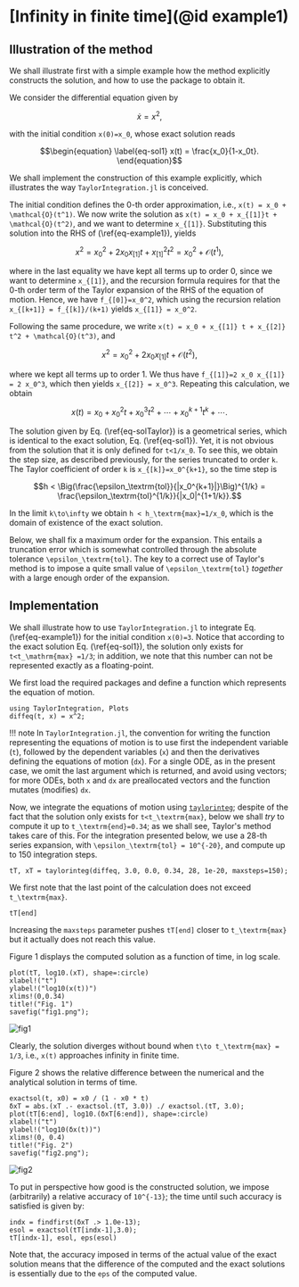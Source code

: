 # [Infinity in finite time](@id example1)


## Illustration of the method

We shall illustrate first with a simple example how the method
explicitly constructs the solution, and how to use the package
to obtain it.

We consider the differential equation given by
```math
\begin{equation}
\label{eq-example1}
\dot{x} = x^2,
\end{equation}
```
with the initial condition ``x(0)=x_0``, whose exact solution reads
```math
\begin{equation}
\label{eq-sol1}
x(t) = \frac{x_0}{1-x_0t}.
\end{equation}
```
We shall implement the construction of this example explicitly, which
illustrates the way `TaylorIntegration.jl` is conceived.

The initial condition defines the 0-th order approximation, i.e.,
``x(t) = x_0 + \mathcal{O}(t^1)``. We now write the solution as
``x(t) = x_0 + x_{[1]}t + \mathcal{O}(t^2)``, and we want to determine
``x_{[1]}``. Substituting this solution into the RHS of (\ref{eq-example1}),
yields
```math
x^2 = x_0^2 + 2 x_0 x_{[1]} t + x_{[1]}^2 t^2 =
 x_0^2 + \mathcal{O}(t^1),
```
where in the last equality we have kept all terms up to order 0, since we want
to determine ``x_{[1]}``, and the recursion formula requires for that the 0-th
order term of the Taylor expansion of the RHS of the equation of motion.
Hence, we have ``f_{[0]}=x_0^2``, which using the recursion relation
``x_{[k+1]} = f_{[k]}/(k+1)`` yields ``x_{[1]} = x_0^2``.

Following the same procedure, we write
``x(t) = x_0 + x_{[1]} t + x_{[2]} t^2 + \mathcal{O}(t^3)``, and
```math
x^2 = x_0^2 + 2 x_0 x_{[1]} t + \mathcal{O}(t^2),
```
where we kept all terms up to order 1. We thus have
``f_{[1]}=2 x_0 x_{[1]} = 2 x_0^3``, which then yields ``x_{[2]} = x_0^3``.
Repeating this calculation, we obtain
```math
\begin{equation}
\label{eq-solTaylor}
x(t) = x_0 + x_0^2 t + x_0^3 t^2 + \cdots + x_0^{k+1} t^k + \cdots.
\end{equation}
```

The solution given by Eq. (\ref{eq-solTaylor}) is a geometrical
series, which is identical to the exact solution, Eq. (\ref{eq-sol1}).
Yet, it is not obvious from the solution that it is only defined
for ``t<1/x_0``. To see this, we obtain the step size, as described
previously, for the series truncated to order ``k``.
The Taylor coefficient of order ``k`` is ``x_{[k]}=x_0^{k+1}``,
so the time step is
```math
h < \Big(\frac{\epsilon_\textrm{tol}}{|x_0^{k+1}|}\Big)^{1/k} =
\frac{\epsilon_\textrm{tol}^{1/k}}{|x_0|^{1+1/k}}.
```

In the limit ``k\to\infty`` we obtain ``h < h_\textrm{max}=1/x_0``,
which is the domain of existence of the exact solution.

Below, we shall fix a maximum order for the expansion. This entails
a truncation error which is somewhat controlled through the
absolute tolerance ``\epsilon_\textrm{tol}``. The key to a correct
use of Taylor's method is to impose a quite small value of
``\epsilon_\textrm{tol}`` *together* with a large enough order
of the expansion.


## Implementation

We shall illustrate how to use `TaylorIntegration.jl` to integrate
Eq. (\ref{eq-example1}) for the initial condition ``x(0)=3``. Notice
that according to the exact solution Eq. (\ref{eq-sol1}), the solution
only exists for ``t<t_\mathrm{max} =1/3``; in addition, we note that
this number can not be represented exactly as a floating-point.

We first load the required packages and define a function which
represents the equation of motion.

```@example example1
using TaylorIntegration, Plots
diffeq(t, x) = x^2;
```

!!! note
    In `TaylorIntegration.jl`, the convention for writing the
    function representing the equations of motion is to use first the
    independent variable (`t`), followed by the dependent variables (`x`)
    and then the derivatives defining the equations of motion (`dx`).
    For a single ODE, as in the present case, we omit the last argument
    which is returned, and avoid using vectors; for more ODEs, both `x` and `dx`
    are preallocated vectors and the function mutates (modifies) `dx`.

Now, we integrate the equations of motion using [`taylorinteg`](@ref);
despite of the fact that the solution only exists for ``t<t_\textrm{max}``,
below we shall *try* to compute it up to ``t_\textrm{end}=0.34``; as we shall
see, Taylor's method takes care of this. For
the integration presented below, we use a 28-th series expansion, with
``\epsilon_\textrm{tol} = 10^{-20}``, and compute up to 150
integration steps.

```@example example1
tT, xT = taylorinteg(diffeq, 3.0, 0.0, 0.34, 28, 1e-20, maxsteps=150);
```

We first note that the last point of the
calculation does not exceed ``t_\textrm{max}``.
```@example example1
tT[end]
```
Increasing the `maxsteps` parameter pushes `tT[end]` closer to ``t_\textrm{max}``
but it actually does not reach this value.

Figure 1 displays the computed solution as a function of
time, in log scale.
```@example example1
plot(tT, log10.(xT), shape=:circle)
xlabel!("t")
ylabel!("log10(x(t))")
xlims!(0,0.34)
title!("Fig. 1")
savefig("fig1.png");
```

![fig1](fig1.png)

Clearly, the solution diverges without bound when
``t\to t_\textrm{max} = 1/3``, i.e., ``x(t)`` approaches infinity in
finite time.

Figure 2 shows the relative difference between the numerical
and the analytical solution in terms of time.

```@example example1
exactsol(t, x0) = x0 / (1 - x0 * t)
δxT = abs.(xT .- exactsol.(tT, 3.0)) ./ exactsol.(tT, 3.0);
plot(tT[6:end], log10.(δxT[6:end]), shape=:circle)
xlabel!("t")
ylabel!("log10(δx(t))")
xlims!(0, 0.4)
title!("Fig. 2")
savefig("fig2.png");
```

![fig2](fig2.png)

To put in perspective how good is the constructed solution, we
impose (arbitrarily) a relative accuracy of ``10^{-13}``; the time until
such accuracy is satisfied is given by:
```@example example1
indx = findfirst(δxT .> 1.0e-13);
esol = exactsol(tT[indx-1],3.0);
tT[indx-1], esol, eps(esol)
```
Note that, the accuracy imposed in terms of the actual value
of the exact solution means that the difference of the computed
and the exact solutions is essentially due to the `eps` of the
computed value.
